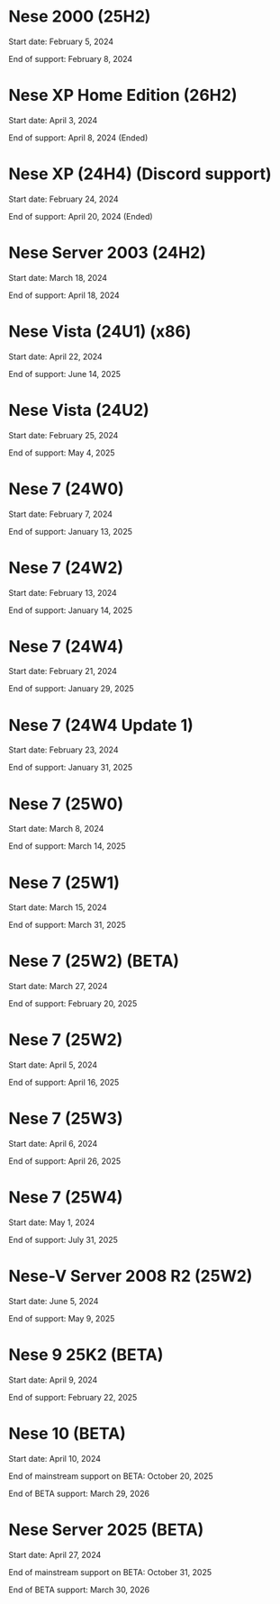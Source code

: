 # Nese 2000 (25H2)
Start date: February 5, 2024

End of support: February 8, 2024

# Nese XP Home Edition (26H2)
Start date: April 3, 2024

End of support: April 8, 2024 (Ended)

# Nese XP (24H4) (Discord support)
Start date: February 24, 2024

End of support: April 20, 2024 (Ended)

# Nese Server 2003 (24H2)
Start date: March 18, 2024

End of support: April 18, 2024

# Nese Vista (24U1) (x86)
Start date: April 22, 2024

End of support: June 14, 2025

# Nese Vista (24U2)
Start date: February 25, 2024

End of support: May 4, 2025

# Nese 7 (24W0)
Start date: February 7, 2024

End of support: January 13, 2025


# Nese 7 (24W2)
Start date: February 13, 2024

End of support: January 14, 2025

# Nese 7 (24W4)
Start date: February 21, 2024

End of support: January 29, 2025

# Nese 7 (24W4 Update 1)
Start date: February 23, 2024

End of support: January 31, 2025

# Nese 7 (25W0)
Start date: March 8, 2024

End of support: March 14, 2025


# Nese 7 (25W1)
Start date: March 15, 2024

End of support: March 31, 2025

# Nese 7 (25W2) (BETA)
Start date: March 27, 2024

End of support: February 20, 2025

# Nese 7 (25W2)
Start date: April 5, 2024

End of support: April 16, 2025

# Nese 7 (25W3)
Start date: April 6, 2024

End of support: April 26, 2025

# Nese 7 (25W4)
Start date: May 1, 2024

End of support: July 31, 2025

# Nese-V Server 2008 R2 (25W2)
Start date: June 5, 2024

End of support: May 9, 2025

# Nese 9 25K2 (BETA) 
Start date: April 9, 2024 

End of support: February 22, 2025

# Nese 10 (BETA) 
Start date: April 10, 2024 

End of mainstream support on BETA: October 20, 2025

End of BETA support: March 29, 2026

# Nese Server 2025 (BETA) 
Start date: April 27, 2024

End of mainstream support on BETA: October 31, 2025

End of BETA support: March 30, 2026

